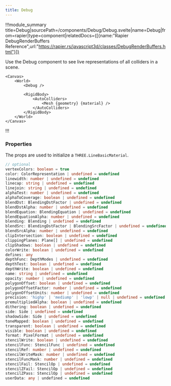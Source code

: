 ```yaml
---
title: Debug
---
```


!!!module_summary title=Debug|sourcePath=/components/Debug/Debug.svelte|name=Debug|from=rapier|type=component|relatedDocs={[{name:"Rapier DebugRenderBuffers Reference",url:"https://rapier.rs/javascript3d/classes/DebugRenderBuffers.html"}]}

Use the Debug component to see live representations of all colliders in a scene.


```svelte
<Canvas>
	<World>
		<Debug />

		<RigidBody>
			<AutoColliders>
				<Mesh {geometry} {material} />
			</AutoColliders>
		</RigidBody>
	</World>
</Canvas>
```

!!!

### Properties

The props are used to initialize a `THREE.LineBasicMaterial`.

```ts
// optional
vertexColors: boolean = true
color: ColorRepresentation | undefined = undefined
linewidth: number | undefined = undefined
linecap: string | undefined = undefined
linejoin: string | undefined = undefined
alphaTest: number | undefined = undefined
alphaToCoverage: boolean | undefined = undefined
blendDst: BlendingDstFactor | undefined = undefined
blendDstAlpha: number | undefined = undefined
blendEquation: BlendingEquation | undefined = undefined
blendEquationAlpha: number | undefined = undefined
blending: Blending | undefined = undefined
blendSrc: BlendingDstFactor | BlendingSrcFactor | undefined = undefined
blendSrcAlpha: number | undefined = undefined
clipIntersection: boolean | undefined = undefined
clippingPlanes: Plane[] | undefined = undefined
clipShadows: boolean | undefined = undefined
colorWrite: boolean | undefined = undefined
defines: any
depthFunc: DepthModes | undefined = undefined
depthTest: boolean | undefined = undefined
depthWrite: boolean | undefined = undefined
name: string | undefined = undefined
opacity: number | undefined = undefined
polygonOffset: boolean | undefined = undefined
polygonOffsetFactor: number | undefined = undefined
polygonOffsetUnits: number | undefined = undefined
precision: 'highp' | 'mediump' | 'lowp' | null | undefined = undefined
premultipliedAlpha: boolean | undefined = undefined
dithering: boolean | undefined = undefined
side: Side | undefined = undefined
shadowSide: Side | undefined = undefined
toneMapped: boolean | undefined = undefined
transparent: boolean | undefined = undefined
visible: boolean | undefined = undefined
format: PixelFormat | undefined = undefined
stencilWrite: boolean | undefined = undefined
stencilFunc: StencilFunc | undefined = undefined
stencilRef: number | undefined = undefined
stencilWriteMask: number | undefined = undefined
stencilFuncMask: number | undefined = undefined
stencilFail: StencilOp | undefined = undefined
stencilZFail: StencilOp | undefined = undefined
stencilZPass: StencilOp | undefined = undefined
userData: any | undefined = undefined
```
